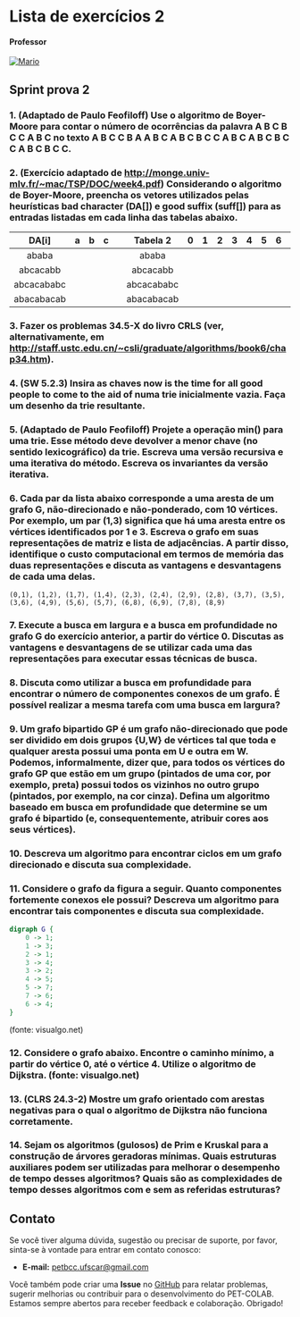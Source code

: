 # Lista de exercícios 2

#### Professor
[![Mario](https://img.shields.io/badge/Diego_Silva-%2300599C.svg?style=for-the-badge&logo=GoogleScholar&logoColor=white)](https://site.dc.ufscar.br/docente/5cee7e5d48365a001679f750)

## Sprint prova 2

### 1. (Adaptado de Paulo Feofiloff) Use o algoritmo de Boyer-Moore para contar o número de ocorrências da palavra  A B C B C C A B C  no texto A B C C B A A B C A B C B C C A B C A B C B C C A B C B C C.

### 2. (Exercício adaptado de http://monge.univ-mlv.fr/~mac/TSP/DOC/week4.pdf) Considerando o algoritmo de Boyer-Moore, preencha os vetores utilizados pelas heurísticas bad character (DA[]) e good suffix (suff[]) para as entradas listadas em cada linha das tabelas abaixo.

| DA[i]    |      a   |     b     |     c     |   | Tabela 2 | 0 | 1 | 2 | 3 | 4 | 5 | 6 | 7 | 8 | 9 |
|:--------:|:--------:|:---------:|:---------:|---|:--------:|:-:|:-:|:-:|:-:|:-:|:-:|:-:|:-:|:-:|:-:|
| ababa    |          |           |           |   | ababa    |   |   |   |   |   |   |   |   |   |   |
| abcacabb |          |           |           |   | abcacabb |   |   |   |   |   |   |   |   |   |   |
|abcacababc|          |           |           |   |abcacababc|   |   |   |   |   |   |   |   |   |   |
|abacabacab|          |           |           |   |abacabacab|   |   |   |   |   |   |   |   |   |   |

### 3. Fazer os problemas 34.5-X do livro CRLS (ver, alternativamente, em http://staff.ustc.edu.cn/~csli/graduate/algorithms/book6/chap34.htm).

### 4. (SW 5.2.3) Insira as chaves now is the time for all good people to come to the aid of numa trie inicialmente vazia. Faça um desenho da trie resultante.

### 5. (Adaptado de Paulo Feofiloff) Projete a operação min() para uma trie. Esse método deve devolver a menor chave (no sentido lexicográfico) da trie. Escreva uma versão recursiva e uma iterativa do método. Escreva os invariantes da versão iterativa.

### 6. Cada par da lista abaixo corresponde a uma aresta de um grafo G, não-direcionado e não-ponderado, com 10 vértices. Por exemplo, um par (1,3) significa que há uma aresta entre os vértices identificados por 1 e 3. Escreva o grafo em suas representações de matriz e lista de adjacências. A partir disso, identifique o custo computacional em termos de memória das duas representações e discuta as vantagens e desvantagens de cada uma delas.
```(0,1), (1,2), (1,7), (1,4), (2,3), (2,4), (2,9), (2,8), (3,7), (3,5), (3,6), (4,9), (5,6), (5,7), (6,8), (6,9), (7,8), (8,9)```

### 7. Execute a busca em largura e a busca em profundidade no grafo G do exercício anterior, a partir do vértice 0. Discutas as vantagens e desvantagens de se utilizar cada uma das representações para executar essas técnicas de busca.

### 8. Discuta como utilizar a busca em profundidade para encontrar o número de componentes conexos de um grafo. É possível realizar a mesma tarefa com uma busca em largura?

### 9. Um grafo bipartido GP é um grafo não-direcionado que pode ser dividido em dois grupos {U,W} de vértices tal que toda e qualquer aresta possui uma ponta em U e outra em W. Podemos, informalmente, dizer que, para todos os vértices do grafo GP que estão em um grupo (pintados de uma cor, por exemplo, preta) possui todos os vizinhos no outro grupo (pintados, por exemplo, na cor cinza). Defina um algoritmo baseado em busca em profundidade que determine se um grafo é bipartido (e, consequentemente, atribuir cores aos seus vértices).

### 10. Descreva um algoritmo para encontrar ciclos em um grafo direcionado e discuta sua complexidade.

### 11. Considere o grafo da figura a seguir. Quanto componentes fortemente conexos ele possui? Descreva um algoritmo para encontrar tais componentes e discuta sua complexidade. 

```dot
digraph G {
    0 -> 1;
    1 -> 3;
    2 -> 1;
    3 -> 4;
    3 -> 2;
    4 -> 5;
    5 -> 7;
    7 -> 6;
    6 -> 4;
}
```

(fonte: visualgo.net)

### 12. Considere o grafo abaixo. Encontre o caminho mínimo, a partir do vértice 0, até o vértice 4. Utilize o algoritmo de Dijkstra. (fonte: visualgo.net)

### 13. (CLRS 24.3-2) Mostre um grafo orientado com arestas negativas para o qual o algoritmo de Dijkstra não funciona corretamente.

### 14. Sejam os algoritmos (gulosos) de Prim e Kruskal para a construção de árvores geradoras mínimas. Quais estruturas auxiliares podem ser utilizadas para melhorar o desempenho de tempo desses algoritmos? Quais são as complexidades de tempo desses algoritmos com e sem as referidas estruturas?

## Contato

Se você tiver alguma dúvida, sugestão ou precisar de suporte, por favor, sinta-se à vontade para entrar em contato conosco:

- **E-mail:** petbcc.ufscar@gmail.com

Você também pode criar uma **Issue** no [GitHub](https://github.com/petbccufscar/pet-colab/issues) para relatar problemas, sugerir melhorias ou contribuir para o desenvolvimento do PET-COLAB. Estamos sempre abertos para receber feedback e colaboração. Obrigado!